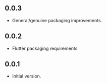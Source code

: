 ## 0.0.3

- General/genuine packaging improvements.

## 0.0.2

- Flutter packaging requirements

## 0.0.1

- Initial version.
